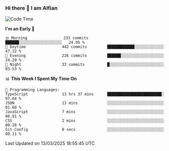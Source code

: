 ### Hi there 👋 I am Alfian

<!--START_SECTION:waka-->
![Code Time](http://img.shields.io/badge/Code%20Time-613%20hrs%2014%20mins-blue)

**I'm an Early 🐤** 

```text
🌞 Morning                233 commits         ██████░░░░░░░░░░░░░░░░░░░   24.95 % 
🌆 Daytime                442 commits         ████████████░░░░░░░░░░░░░   47.32 % 
🌃 Evening                226 commits         ██████░░░░░░░░░░░░░░░░░░░   24.20 % 
🌙 Night                  33 commits          █░░░░░░░░░░░░░░░░░░░░░░░░   03.53 % 
```


📊 **This Week I Spent My Time On** 

```text
💬 Programming Languages: 
TypeScript               13 hrs 37 mins      ████████████████████████░   97.04 % 
JSON                     13 mins             ░░░░░░░░░░░░░░░░░░░░░░░░░   01.60 % 
JavaScript               7 mins              ░░░░░░░░░░░░░░░░░░░░░░░░░   00.91 % 
CSS                      2 mins              ░░░░░░░░░░░░░░░░░░░░░░░░░   00.28 % 
Git Config               0 secs              ░░░░░░░░░░░░░░░░░░░░░░░░░   00.11 % 
```


 Last Updated on 13/03/2025 18:55:45 UTC
<!--END_SECTION:waka-->
